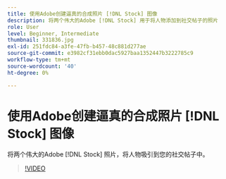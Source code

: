 ```yaml
---
title: 使用Adobe创建逼真的合成照片 [!DNL Stock] 图像
description: 将两个伟大的Adobe [!DNL Stock] 用于将人物添加到社交帖子的照片
role: User
level: Beginner, Intermediate
thumbnail: 331836.jpg
exl-id: 251fdc84-a3fe-47fb-b457-48c881d277ae
source-git-commit: e3982cf31ebb0dac5927baa1352447b3222785c9
workflow-type: tm+mt
source-wordcount: '40'
ht-degree: 0%

---
```


# 使用Adobe创建逼真的合成照片 [!DNL Stock] 图像

将两个伟大的Adobe [!DNL Stock] 照片，将人物吸引到您的社交帖子中。

>[!VIDEO](https://video.tv.adobe.com/v/331836?hidetitle=true)
